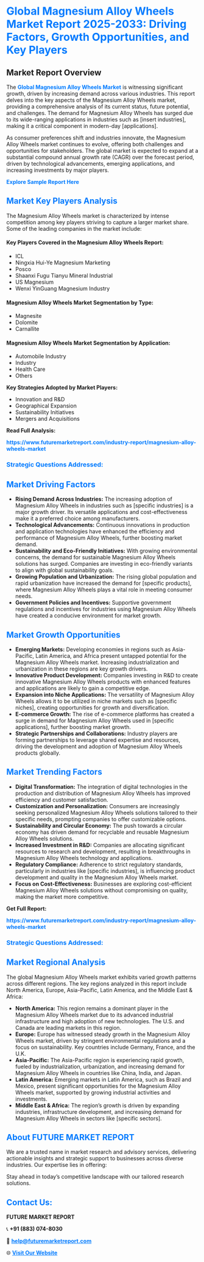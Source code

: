 <h1 style="color: #007BFF;">Global Magnesium Alloy Wheels Market Report 2025-2033: Driving Factors, Growth Opportunities, and Key Players</h1>

<section id="overview">
<h2>Market Report Overview</h2>
<p>The <a href="https://www.futuremarketreport.com/industry-report/magnesium-alloy-wheels-market" style="color: #007BFF; text-decoration: none;"><strong>Global Magnesium Alloy Wheels Market</strong></a> is witnessing significant growth, driven by increasing demand across various industries. This report delves into the key aspects of the Magnesium Alloy Wheels market, providing a comprehensive analysis of its current status, future potential, and challenges. The demand for Magnesium Alloy Wheels has surged due to its wide-ranging applications in industries such as [insert industries], making it a critical component in modern-day [applications].</p>
<p>As consumer preferences shift and industries innovate, the Magnesium Alloy Wheels market continues to evolve, offering both challenges and opportunities for stakeholders. The global market is expected to expand at a substantial compound annual growth rate (CAGR) over the forecast period, driven by technological advancements, emerging applications, and increasing investments by major players.</p>
</section>

<section id="overview">
<p><a href="https://www.futuremarketreport.com/request-sample/reportId=34891" style="color: #007BFF; text-decoration: none;"><strong>Explore Sample Report Here</strong></a></p>
</section>

<section id="key-players">
<h2 style="color: #007BFF;">Market Key Players Analysis</h2>
<p>The Magnesium Alloy Wheels market is characterized by intense competition among key players striving to capture a larger market share. Some of the leading companies in the market include:</p>
<h4>Key Players Covered in the Magnesium Alloy Wheels Report:</h4>
<ul><li>ICL</li><li>Ningxia Hui-Ye Magnesium Marketing</li><li>Posco</li><li>Shaanxi Fugu Tianyu Mineral Industrial</li><li>US Magnesium</li><li>Wenxi YinGuang Magnesium Industry</li></ul>
<h4>Magnesium Alloy Wheels Market Segmentation by Type:</h4>
<ul><li>Magnesite</li><li>Dolomite</li><li>Carnallite</li></ul>

<h4>Magnesium Alloy Wheels Market Segmentation by Application:</h4>
<ul><li>Automobile Industry</li><li>Industry</li><li>Health Care</li><li>Others</li></ul>
<p><strong>Key Strategies Adopted by Market Players:</strong></p>
<ul>
<li>Innovation and R&D</li>
<li>Geographical Expansion</li>
<li>Sustainability Initiatives</li>
<li>Mergers and Acquisitions</li>
</ul>
</section>

<section>
<p><strong>Read Full Analysis: </strong></p><a href="https://www.futuremarketreport.com/industry-report/magnesium-alloy-wheels-market" style="color: #007BFF; text-decoration: none;"><strong>https://www.futuremarketreport.com/industry-report/magnesium-alloy-wheels-market</strong></a>
<h3 style="color: #007BFF;">Strategic Questions Addressed:</h3>
</section>

<section id="driving-factors">
<h2 style="color: #007BFF;">Market Driving Factors</h2>
<ul>
<li><strong>Rising Demand Across Industries:</strong> The increasing adoption of Magnesium Alloy Wheels in industries such as [specific industries] is a major growth driver. Its versatile applications and cost-effectiveness make it a preferred choice among manufacturers.</li>
<li><strong>Technological Advancements:</strong> Continuous innovations in production and application technologies have enhanced the efficiency and performance of Magnesium Alloy Wheels, further boosting market demand.</li>
<li><strong>Sustainability and Eco-Friendly Initiatives:</strong> With growing environmental concerns, the demand for sustainable Magnesium Alloy Wheels solutions has surged. Companies are investing in eco-friendly variants to align with global sustainability goals.</li>
<li><strong>Growing Population and Urbanization:</strong> The rising global population and rapid urbanization have increased the demand for [specific products], where Magnesium Alloy Wheels plays a vital role in meeting consumer needs.</li>
<li><strong>Government Policies and Incentives:</strong> Supportive government regulations and incentives for industries using Magnesium Alloy Wheels have created a conducive environment for market growth.</li>
</ul>
</section>

<section id="growth-opportunities">
<h2 style="color: #007BFF;">Market Growth Opportunities</h2>
<ul>
<li><strong>Emerging Markets:</strong> Developing economies in regions such as Asia-Pacific, Latin America, and Africa present untapped potential for the Magnesium Alloy Wheels market. Increasing industrialization and urbanization in these regions are key growth drivers.</li>
<li><strong>Innovative Product Development:</strong> Companies investing in R&D to create innovative Magnesium Alloy Wheels products with enhanced features and applications are likely to gain a competitive edge.</li>
<li><strong>Expansion into Niche Applications:</strong> The versatility of Magnesium Alloy Wheels allows it to be utilized in niche markets such as [specific niches], creating opportunities for growth and diversification.</li>
<li><strong>E-commerce Growth:</strong> The rise of e-commerce platforms has created a surge in demand for Magnesium Alloy Wheels used in [specific applications], further boosting market growth.</li>
<li><strong>Strategic Partnerships and Collaborations:</strong> Industry players are forming partnerships to leverage shared expertise and resources, driving the development and adoption of Magnesium Alloy Wheels products globally.</li>
</ul>
</section>

<section id="trending-factors">
<h2 style="color: #007BFF;">Market Trending Factors</h2>
<ul>
<li><strong>Digital Transformation:</strong> The integration of digital technologies in the production and distribution of Magnesium Alloy Wheels has improved efficiency and customer satisfaction.</li>
<li><strong>Customization and Personalization:</strong> Consumers are increasingly seeking personalized Magnesium Alloy Wheels solutions tailored to their specific needs, prompting companies to offer customizable options.</li>
<li><strong>Sustainability and Circular Economy:</strong> The push towards a circular economy has driven demand for recyclable and reusable Magnesium Alloy Wheels solutions.</li>
<li><strong>Increased Investment in R&D:</strong> Companies are allocating significant resources to research and development, resulting in breakthroughs in Magnesium Alloy Wheels technology and applications.</li>
<li><strong>Regulatory Compliance:</strong> Adherence to strict regulatory standards, particularly in industries like [specific industries], is influencing product development and quality in the Magnesium Alloy Wheels market.</li>
<li><strong>Focus on Cost-Effectiveness:</strong> Businesses are exploring cost-efficient Magnesium Alloy Wheels solutions without compromising on quality, making the market more competitive.</li>
</ul>
</section>

<section>
<p><strong>Get Full Report: </strong></p><a href="https://www.futuremarketreport.com/industry-report/magnesium-alloy-wheels-market" style="color: #007BFF; text-decoration: none;"><strong>https://www.futuremarketreport.com/industry-report/magnesium-alloy-wheels-market</strong></a>
<h3 style="color: #007BFF;">Strategic Questions Addressed:</h3>
</section>


<section id="regional-analysis">
<h2 style="color: #007BFF;">Market Regional Analysis</h2>
<p>The global Magnesium Alloy Wheels market exhibits varied growth patterns across different regions. The key regions analyzed in this report include North America, Europe, Asia-Pacific, Latin America, and the Middle East & Africa:</p>
<ul>
<li><strong>North America:</strong> This region remains a dominant player in the Magnesium Alloy Wheels market due to its advanced industrial infrastructure and high adoption of new technologies. The U.S. and Canada are leading markets in this region.</li>
<li><strong>Europe:</strong> Europe has witnessed steady growth in the Magnesium Alloy Wheels market, driven by stringent environmental regulations and a focus on sustainability. Key countries include Germany, France, and the U.K.</li>
<li><strong>Asia-Pacific:</strong> The Asia-Pacific region is experiencing rapid growth, fueled by industrialization, urbanization, and increasing demand for Magnesium Alloy Wheels in countries like China, India, and Japan.</li>
<li><strong>Latin America:</strong> Emerging markets in Latin America, such as Brazil and Mexico, present significant opportunities for the Magnesium Alloy Wheels market, supported by growing industrial activities and investments.</li>
<li><strong>Middle East & Africa:</strong> The region’s growth is driven by expanding industries, infrastructure development, and increasing demand for Magnesium Alloy Wheels in sectors like [specific sectors].</li>
</ul>
</section>

<footer>
<h2 style="color: #007BFF;">About FUTURE MARKET REPORT</h2>
<p>We are a trusted name in market research and advisory services, delivering actionable insights and strategic support to businesses across diverse industries. Our expertise lies in offering:</p>

<p>Stay ahead in today’s competitive landscape with our tailored research solutions.</p>

<h2 style="color: #007BFF;">Contact Us:</h2>
<p><strong>FUTURE MARKET REPORT</strong></p>
<p>📞 <strong>+91 (883) 074-8030</strong></p>
<p>📧 <strong><a href="mailto:help@futuremarketreport.com" style="color: #007BFF;">help@futuremarketreport.com</a></strong></p>
<p>🌐 <strong><a href="https://www.futuremarketreport.com/" style="color: #007BFF;">Visit Our Website</a></strong></p>
</footer>